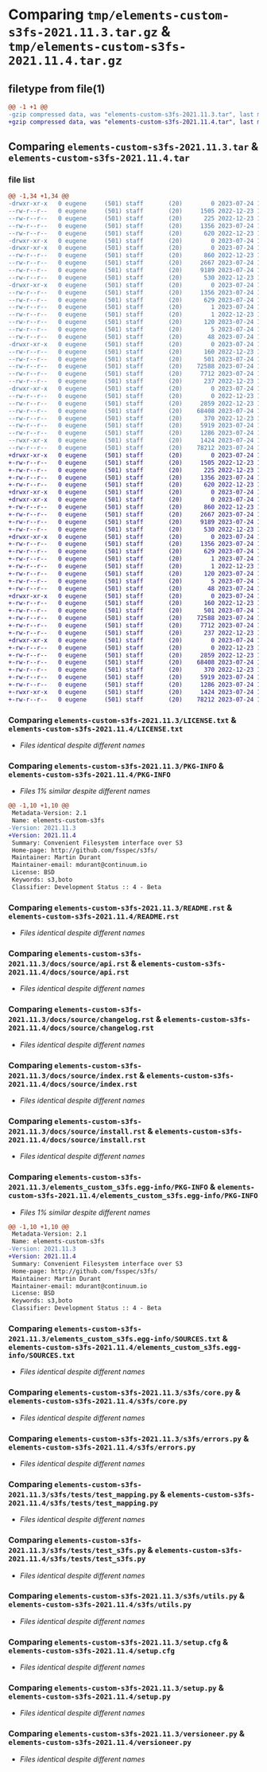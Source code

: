 # Comparing `tmp/elements-custom-s3fs-2021.11.3.tar.gz` & `tmp/elements-custom-s3fs-2021.11.4.tar.gz`

## filetype from file(1)

```diff
@@ -1 +1 @@
-gzip compressed data, was "elements-custom-s3fs-2021.11.3.tar", last modified: Mon Jul 24 15:11:23 2023, max compression
+gzip compressed data, was "elements-custom-s3fs-2021.11.4.tar", last modified: Mon Jul 24 15:12:24 2023, max compression
```

## Comparing `elements-custom-s3fs-2021.11.3.tar` & `elements-custom-s3fs-2021.11.4.tar`

### file list

```diff
@@ -1,34 +1,34 @@
-drwxr-xr-x   0 eugene     (501) staff       (20)        0 2023-07-24 15:11:23.972797 elements-custom-s3fs-2021.11.3/
--rw-r--r--   0 eugene     (501) staff       (20)     1505 2022-12-23 13:05:34.000000 elements-custom-s3fs-2021.11.3/LICENSE.txt
--rw-r--r--   0 eugene     (501) staff       (20)      225 2022-12-23 13:05:34.000000 elements-custom-s3fs-2021.11.3/MANIFEST.in
--rw-r--r--   0 eugene     (501) staff       (20)     1356 2023-07-24 15:11:23.973080 elements-custom-s3fs-2021.11.3/PKG-INFO
--rw-r--r--   0 eugene     (501) staff       (20)      620 2022-12-23 13:05:34.000000 elements-custom-s3fs-2021.11.3/README.rst
-drwxr-xr-x   0 eugene     (501) staff       (20)        0 2023-07-24 15:11:23.965488 elements-custom-s3fs-2021.11.3/docs/
-drwxr-xr-x   0 eugene     (501) staff       (20)        0 2023-07-24 15:11:23.968427 elements-custom-s3fs-2021.11.3/docs/source/
--rw-r--r--   0 eugene     (501) staff       (20)      860 2022-12-23 13:05:34.000000 elements-custom-s3fs-2021.11.3/docs/source/api.rst
--rw-r--r--   0 eugene     (501) staff       (20)     2667 2023-07-24 15:09:43.000000 elements-custom-s3fs-2021.11.3/docs/source/changelog.rst
--rw-r--r--   0 eugene     (501) staff       (20)     9189 2023-07-24 15:09:43.000000 elements-custom-s3fs-2021.11.3/docs/source/index.rst
--rw-r--r--   0 eugene     (501) staff       (20)      530 2022-12-23 13:05:34.000000 elements-custom-s3fs-2021.11.3/docs/source/install.rst
-drwxr-xr-x   0 eugene     (501) staff       (20)        0 2023-07-24 15:11:23.969494 elements-custom-s3fs-2021.11.3/elements_custom_s3fs.egg-info/
--rw-r--r--   0 eugene     (501) staff       (20)     1356 2023-07-24 15:11:23.000000 elements-custom-s3fs-2021.11.3/elements_custom_s3fs.egg-info/PKG-INFO
--rw-r--r--   0 eugene     (501) staff       (20)      629 2023-07-24 15:11:23.000000 elements-custom-s3fs-2021.11.3/elements_custom_s3fs.egg-info/SOURCES.txt
--rw-r--r--   0 eugene     (501) staff       (20)        1 2023-07-24 15:11:23.000000 elements-custom-s3fs-2021.11.3/elements_custom_s3fs.egg-info/dependency_links.txt
--rw-r--r--   0 eugene     (501) staff       (20)        1 2022-12-23 13:39:18.000000 elements-custom-s3fs-2021.11.3/elements_custom_s3fs.egg-info/not-zip-safe
--rw-r--r--   0 eugene     (501) staff       (20)      120 2023-07-24 15:11:23.000000 elements-custom-s3fs-2021.11.3/elements_custom_s3fs.egg-info/requires.txt
--rw-r--r--   0 eugene     (501) staff       (20)        5 2023-07-24 15:11:23.000000 elements-custom-s3fs-2021.11.3/elements_custom_s3fs.egg-info/top_level.txt
--rw-r--r--   0 eugene     (501) staff       (20)       48 2023-07-24 15:09:57.000000 elements-custom-s3fs-2021.11.3/requirements.txt
-drwxr-xr-x   0 eugene     (501) staff       (20)        0 2023-07-24 15:11:23.974607 elements-custom-s3fs-2021.11.3/s3fs/
--rw-r--r--   0 eugene     (501) staff       (20)      160 2022-12-23 13:05:34.000000 elements-custom-s3fs-2021.11.3/s3fs/__init__.py
--rw-r--r--   0 eugene     (501) staff       (20)      501 2023-07-24 15:11:23.974868 elements-custom-s3fs-2021.11.3/s3fs/_version.py
--rw-r--r--   0 eugene     (501) staff       (20)    72588 2023-07-24 15:09:43.000000 elements-custom-s3fs-2021.11.3/s3fs/core.py
--rw-r--r--   0 eugene     (501) staff       (20)     7712 2023-07-24 15:09:43.000000 elements-custom-s3fs-2021.11.3/s3fs/errors.py
--rw-r--r--   0 eugene     (501) staff       (20)      237 2022-12-23 13:05:34.000000 elements-custom-s3fs-2021.11.3/s3fs/mapping.py
-drwxr-xr-x   0 eugene     (501) staff       (20)        0 2023-07-24 15:11:23.972228 elements-custom-s3fs-2021.11.3/s3fs/tests/
--rw-r--r--   0 eugene     (501) staff       (20)        0 2022-12-23 13:05:34.000000 elements-custom-s3fs-2021.11.3/s3fs/tests/__init__.py
--rw-r--r--   0 eugene     (501) staff       (20)     2859 2022-12-23 13:05:34.000000 elements-custom-s3fs-2021.11.3/s3fs/tests/test_mapping.py
--rw-r--r--   0 eugene     (501) staff       (20)    68408 2023-07-24 15:09:43.000000 elements-custom-s3fs-2021.11.3/s3fs/tests/test_s3fs.py
--rw-r--r--   0 eugene     (501) staff       (20)      370 2022-12-23 13:05:34.000000 elements-custom-s3fs-2021.11.3/s3fs/tests/test_utils.py
--rw-r--r--   0 eugene     (501) staff       (20)     5919 2023-07-24 15:09:43.000000 elements-custom-s3fs-2021.11.3/s3fs/utils.py
--rw-r--r--   0 eugene     (501) staff       (20)     1286 2023-07-24 15:11:23.974221 elements-custom-s3fs-2021.11.3/setup.cfg
--rwxr-xr-x   0 eugene     (501) staff       (20)     1424 2023-07-24 15:11:10.000000 elements-custom-s3fs-2021.11.3/setup.py
--rw-r--r--   0 eugene     (501) staff       (20)    78212 2023-07-24 15:09:43.000000 elements-custom-s3fs-2021.11.3/versioneer.py
+drwxr-xr-x   0 eugene     (501) staff       (20)        0 2023-07-24 15:12:24.360661 elements-custom-s3fs-2021.11.4/
+-rw-r--r--   0 eugene     (501) staff       (20)     1505 2022-12-23 13:05:34.000000 elements-custom-s3fs-2021.11.4/LICENSE.txt
+-rw-r--r--   0 eugene     (501) staff       (20)      225 2022-12-23 13:05:34.000000 elements-custom-s3fs-2021.11.4/MANIFEST.in
+-rw-r--r--   0 eugene     (501) staff       (20)     1356 2023-07-24 15:12:24.360731 elements-custom-s3fs-2021.11.4/PKG-INFO
+-rw-r--r--   0 eugene     (501) staff       (20)      620 2022-12-23 13:05:34.000000 elements-custom-s3fs-2021.11.4/README.rst
+drwxr-xr-x   0 eugene     (501) staff       (20)        0 2023-07-24 15:12:24.354998 elements-custom-s3fs-2021.11.4/docs/
+drwxr-xr-x   0 eugene     (501) staff       (20)        0 2023-07-24 15:12:24.357398 elements-custom-s3fs-2021.11.4/docs/source/
+-rw-r--r--   0 eugene     (501) staff       (20)      860 2022-12-23 13:05:34.000000 elements-custom-s3fs-2021.11.4/docs/source/api.rst
+-rw-r--r--   0 eugene     (501) staff       (20)     2667 2023-07-24 15:09:43.000000 elements-custom-s3fs-2021.11.4/docs/source/changelog.rst
+-rw-r--r--   0 eugene     (501) staff       (20)     9189 2023-07-24 15:09:43.000000 elements-custom-s3fs-2021.11.4/docs/source/index.rst
+-rw-r--r--   0 eugene     (501) staff       (20)      530 2022-12-23 13:05:34.000000 elements-custom-s3fs-2021.11.4/docs/source/install.rst
+drwxr-xr-x   0 eugene     (501) staff       (20)        0 2023-07-24 15:12:24.358418 elements-custom-s3fs-2021.11.4/elements_custom_s3fs.egg-info/
+-rw-r--r--   0 eugene     (501) staff       (20)     1356 2023-07-24 15:12:24.000000 elements-custom-s3fs-2021.11.4/elements_custom_s3fs.egg-info/PKG-INFO
+-rw-r--r--   0 eugene     (501) staff       (20)      629 2023-07-24 15:12:24.000000 elements-custom-s3fs-2021.11.4/elements_custom_s3fs.egg-info/SOURCES.txt
+-rw-r--r--   0 eugene     (501) staff       (20)        1 2023-07-24 15:12:24.000000 elements-custom-s3fs-2021.11.4/elements_custom_s3fs.egg-info/dependency_links.txt
+-rw-r--r--   0 eugene     (501) staff       (20)        1 2022-12-23 13:39:18.000000 elements-custom-s3fs-2021.11.4/elements_custom_s3fs.egg-info/not-zip-safe
+-rw-r--r--   0 eugene     (501) staff       (20)      120 2023-07-24 15:12:24.000000 elements-custom-s3fs-2021.11.4/elements_custom_s3fs.egg-info/requires.txt
+-rw-r--r--   0 eugene     (501) staff       (20)        5 2023-07-24 15:12:24.000000 elements-custom-s3fs-2021.11.4/elements_custom_s3fs.egg-info/top_level.txt
+-rw-r--r--   0 eugene     (501) staff       (20)       48 2023-07-24 15:12:14.000000 elements-custom-s3fs-2021.11.4/requirements.txt
+drwxr-xr-x   0 eugene     (501) staff       (20)        0 2023-07-24 15:12:24.361357 elements-custom-s3fs-2021.11.4/s3fs/
+-rw-r--r--   0 eugene     (501) staff       (20)      160 2022-12-23 13:05:34.000000 elements-custom-s3fs-2021.11.4/s3fs/__init__.py
+-rw-r--r--   0 eugene     (501) staff       (20)      501 2023-07-24 15:12:24.361386 elements-custom-s3fs-2021.11.4/s3fs/_version.py
+-rw-r--r--   0 eugene     (501) staff       (20)    72588 2023-07-24 15:09:43.000000 elements-custom-s3fs-2021.11.4/s3fs/core.py
+-rw-r--r--   0 eugene     (501) staff       (20)     7712 2023-07-24 15:09:43.000000 elements-custom-s3fs-2021.11.4/s3fs/errors.py
+-rw-r--r--   0 eugene     (501) staff       (20)      237 2022-12-23 13:05:34.000000 elements-custom-s3fs-2021.11.4/s3fs/mapping.py
+drwxr-xr-x   0 eugene     (501) staff       (20)        0 2023-07-24 15:12:24.360512 elements-custom-s3fs-2021.11.4/s3fs/tests/
+-rw-r--r--   0 eugene     (501) staff       (20)        0 2022-12-23 13:05:34.000000 elements-custom-s3fs-2021.11.4/s3fs/tests/__init__.py
+-rw-r--r--   0 eugene     (501) staff       (20)     2859 2022-12-23 13:05:34.000000 elements-custom-s3fs-2021.11.4/s3fs/tests/test_mapping.py
+-rw-r--r--   0 eugene     (501) staff       (20)    68408 2023-07-24 15:09:43.000000 elements-custom-s3fs-2021.11.4/s3fs/tests/test_s3fs.py
+-rw-r--r--   0 eugene     (501) staff       (20)      370 2022-12-23 13:05:34.000000 elements-custom-s3fs-2021.11.4/s3fs/tests/test_utils.py
+-rw-r--r--   0 eugene     (501) staff       (20)     5919 2023-07-24 15:09:43.000000 elements-custom-s3fs-2021.11.4/s3fs/utils.py
+-rw-r--r--   0 eugene     (501) staff       (20)     1286 2023-07-24 15:12:24.361231 elements-custom-s3fs-2021.11.4/setup.cfg
+-rwxr-xr-x   0 eugene     (501) staff       (20)     1424 2023-07-24 15:11:10.000000 elements-custom-s3fs-2021.11.4/setup.py
+-rw-r--r--   0 eugene     (501) staff       (20)    78212 2023-07-24 15:09:43.000000 elements-custom-s3fs-2021.11.4/versioneer.py
```

### Comparing `elements-custom-s3fs-2021.11.3/LICENSE.txt` & `elements-custom-s3fs-2021.11.4/LICENSE.txt`

 * *Files identical despite different names*

### Comparing `elements-custom-s3fs-2021.11.3/PKG-INFO` & `elements-custom-s3fs-2021.11.4/PKG-INFO`

 * *Files 1% similar despite different names*

```diff
@@ -1,10 +1,10 @@
 Metadata-Version: 2.1
 Name: elements-custom-s3fs
-Version: 2021.11.3
+Version: 2021.11.4
 Summary: Convenient Filesystem interface over S3
 Home-page: http://github.com/fsspec/s3fs/
 Maintainer: Martin Durant
 Maintainer-email: mdurant@continuum.io
 License: BSD
 Keywords: s3,boto
 Classifier: Development Status :: 4 - Beta
```

### Comparing `elements-custom-s3fs-2021.11.3/README.rst` & `elements-custom-s3fs-2021.11.4/README.rst`

 * *Files identical despite different names*

### Comparing `elements-custom-s3fs-2021.11.3/docs/source/api.rst` & `elements-custom-s3fs-2021.11.4/docs/source/api.rst`

 * *Files identical despite different names*

### Comparing `elements-custom-s3fs-2021.11.3/docs/source/changelog.rst` & `elements-custom-s3fs-2021.11.4/docs/source/changelog.rst`

 * *Files identical despite different names*

### Comparing `elements-custom-s3fs-2021.11.3/docs/source/index.rst` & `elements-custom-s3fs-2021.11.4/docs/source/index.rst`

 * *Files identical despite different names*

### Comparing `elements-custom-s3fs-2021.11.3/docs/source/install.rst` & `elements-custom-s3fs-2021.11.4/docs/source/install.rst`

 * *Files identical despite different names*

### Comparing `elements-custom-s3fs-2021.11.3/elements_custom_s3fs.egg-info/PKG-INFO` & `elements-custom-s3fs-2021.11.4/elements_custom_s3fs.egg-info/PKG-INFO`

 * *Files 1% similar despite different names*

```diff
@@ -1,10 +1,10 @@
 Metadata-Version: 2.1
 Name: elements-custom-s3fs
-Version: 2021.11.3
+Version: 2021.11.4
 Summary: Convenient Filesystem interface over S3
 Home-page: http://github.com/fsspec/s3fs/
 Maintainer: Martin Durant
 Maintainer-email: mdurant@continuum.io
 License: BSD
 Keywords: s3,boto
 Classifier: Development Status :: 4 - Beta
```

### Comparing `elements-custom-s3fs-2021.11.3/elements_custom_s3fs.egg-info/SOURCES.txt` & `elements-custom-s3fs-2021.11.4/elements_custom_s3fs.egg-info/SOURCES.txt`

 * *Files identical despite different names*

### Comparing `elements-custom-s3fs-2021.11.3/s3fs/core.py` & `elements-custom-s3fs-2021.11.4/s3fs/core.py`

 * *Files identical despite different names*

### Comparing `elements-custom-s3fs-2021.11.3/s3fs/errors.py` & `elements-custom-s3fs-2021.11.4/s3fs/errors.py`

 * *Files identical despite different names*

### Comparing `elements-custom-s3fs-2021.11.3/s3fs/tests/test_mapping.py` & `elements-custom-s3fs-2021.11.4/s3fs/tests/test_mapping.py`

 * *Files identical despite different names*

### Comparing `elements-custom-s3fs-2021.11.3/s3fs/tests/test_s3fs.py` & `elements-custom-s3fs-2021.11.4/s3fs/tests/test_s3fs.py`

 * *Files identical despite different names*

### Comparing `elements-custom-s3fs-2021.11.3/s3fs/utils.py` & `elements-custom-s3fs-2021.11.4/s3fs/utils.py`

 * *Files identical despite different names*

### Comparing `elements-custom-s3fs-2021.11.3/setup.cfg` & `elements-custom-s3fs-2021.11.4/setup.cfg`

 * *Files identical despite different names*

### Comparing `elements-custom-s3fs-2021.11.3/setup.py` & `elements-custom-s3fs-2021.11.4/setup.py`

 * *Files identical despite different names*

### Comparing `elements-custom-s3fs-2021.11.3/versioneer.py` & `elements-custom-s3fs-2021.11.4/versioneer.py`

 * *Files identical despite different names*

